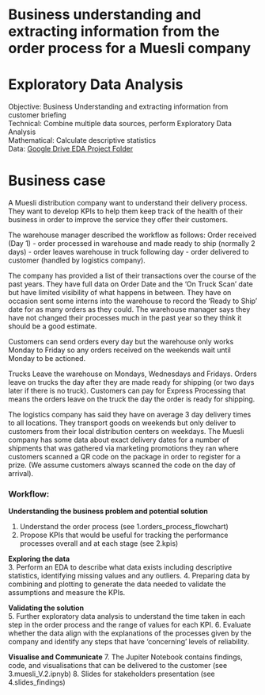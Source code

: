 # Business understanding and extracting information from the order process for a Muesli company
# Exploratory Data Analysis

Objective: Business Understanding and extracting information from customer briefing  
Technical: Combine multiple data sources, perform Exploratory Data Analysis   
Mathematical: Calculate descriptive statistics  
Data: [Google Drive EDA Project Folder](https://docs.google.com/spreadsheets/d/1ccH7wXLnCEQ6p_oprj6eXUR4NinmC4m5zW3qAuQ22H0/edit?usp=sharing)

# Business case
A Muesli distribution company want to understand their delivery process. 
They want to develop KPIs to help them keep track of the health of their business in order to improve the service they offer their customers.

The warehouse manager described the workflow as follows:
Order received (Day 1) - order processed in warehouse and made ready to ship (normally 2 days) - order leaves warehouse in truck following day - order delivered to customer (handled by logistics company).

The company has provided a list of their transactions over the course of the past years. They have full data on Order Date and the ‘On Truck Scan’ date but have limited visibility of what happens in between. They have on occasion sent some interns into the warehouse to record the ‘Ready to Ship’ date for as many orders as they could. The warehouse manager says they have not changed their processes much in the past year so they think it should be a good estimate. 

Customers can send orders every day but the warehouse only works Monday to Friday so any orders received on the weekends wait until Monday to be actioned.

Trucks Leave the warehouse on Mondays, Wednesdays and Fridays.
Orders leave on trucks the day after they are made ready for shipping (or two days later if there is no truck).
Customers can pay for Express Processing that means the orders leave on the truck the day the order is ready for shipping.

The logistics company has said they have on average 3 day delivery times to all locations. They transport goods on weekends but only deliver to customers from their local distribution centers on weekdays. The Muesli company has some data about exact delivery dates for a number of shipments that was gathered via marketing promotions they ran where customers scanned a QR code on the package in order to register for a prize. (We assume customers always scanned the code on the day of arrival).

### Workflow:   
**Understanding the business problem and potential solution**  
1. Understand the order process (see 1.orders_process_flowchart)
2. Propose KPIs that would be useful for tracking the performance processes overall and at each stage (see 2.kpis)  
  
**Exploring the data**  
3. Perform an EDA to describe what data exists including descriptive statistics, identifying missing values and any outliers.
4. Preparing data by combining and plotting to generate the data needed to validate the assumptions and measure the KPIs.   
  
**Validating the solution**  
5. Further exploratory data analysis to understand the time taken in each step in the order process and the range of values for each KPI. 
6. Evaluate whether the data align with the explanations of the processes given by the company and identify any steps that have ‘concerning’ levels of reliability.  
  
**Visualise and Communicate** 
7. The Jupiter Notebook contains findings, code, and visualisations that can be delivered to the customer (see 3.muesli_V.2.ipnyb)
8. Slides for stakeholders presentation (see 4.slides_findings)
  







